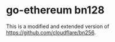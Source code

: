 # go-ethereum bn128

This is a modified and extended version of https://github.com/cloudflare/bn256.